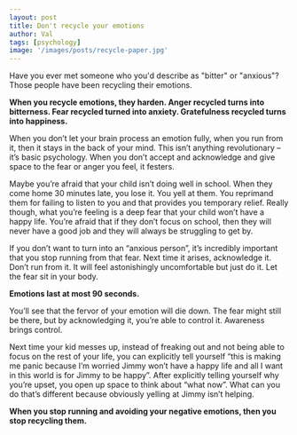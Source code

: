 ```yaml
---
layout: post
title: Don't recycle your emotions
author: Val
tags: [psychology]
image: '/images/posts/recycle-paper.jpg'
---
```


Have you ever met someone who you'd describe as "bitter" or "anxious"? Those people have been recycling their emotions.

**When you recycle emotions, they harden. Anger recycled turns into bitterness. Fear recycled turned into anxiety. Gratefulness recycled turns into happiness.** 

When you don’t let your brain process an emotion fully, when you run from it, then it stays in the back of your mind. This isn’t anything revolutionary – it’s basic psychology. When you don’t accept and acknowledge and give space to the fear or anger you feel, it festers.

Maybe you’re afraid that your child isn’t doing well in school. When they come home 30 minutes late, you lose it. You yell at them. You reprimand them for failing to listen to you and that provides you temporary relief. Really though, what you’re feeling is a deep fear that your child won’t have a happy life. You’re afraid that if they don’t focus on school, then they will never have a good job and they will always be struggling to get by. 

If you don’t want to turn into an “anxious person”, it’s incredibly important that you stop running from that fear. Next time it arises, acknowledge it. Don’t run from it. It will feel astonishingly uncomfortable but just do it. Let the fear sit in your body. 

**Emotions last at most 90 seconds.** 

You’ll see that the fervor of your emotion will die down. The fear might still be there, but by acknowledging it, you’re able to control it. Awareness brings control.

Next time your kid messes up, instead of freaking out and not being able to focus on the rest of your life, you can explicitly tell yourself “this is making me panic because I’m worried Jimmy won’t have a happy life and all I want in this world is for Jimmy to be happy”. After explicitly telling yourself why you’re upset, you open up space to think about “what now”. What can you do that’s different because obviously yelling at Jimmy isn’t helping.

**When you stop running and avoiding your negative emotions, then you stop recycling them.** 

